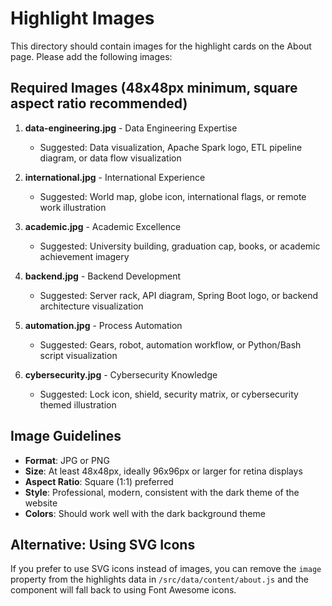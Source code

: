 # Highlight Images

This directory should contain images for the highlight cards on the About page. Please add the following images:

## Required Images (48x48px minimum, square aspect ratio recommended)

1. **data-engineering.jpg** - Data Engineering Expertise
   - Suggested: Data visualization, Apache Spark logo, ETL pipeline diagram, or data flow visualization

2. **international.jpg** - International Experience  
   - Suggested: World map, globe icon, international flags, or remote work illustration

3. **academic.jpg** - Academic Excellence
   - Suggested: University building, graduation cap, books, or academic achievement imagery

4. **backend.jpg** - Backend Development
   - Suggested: Server rack, API diagram, Spring Boot logo, or backend architecture visualization

5. **automation.jpg** - Process Automation
   - Suggested: Gears, robot, automation workflow, or Python/Bash script visualization

6. **cybersecurity.jpg** - Cybersecurity Knowledge
   - Suggested: Lock icon, shield, security matrix, or cybersecurity themed illustration

## Image Guidelines

- **Format**: JPG or PNG
- **Size**: At least 48x48px, ideally 96x96px or larger for retina displays
- **Aspect Ratio**: Square (1:1) preferred
- **Style**: Professional, modern, consistent with the dark theme of the website
- **Colors**: Should work well with the dark background theme

## Alternative: Using SVG Icons

If you prefer to use SVG icons instead of images, you can remove the `image` property from the highlights data in `/src/data/content/about.js` and the component will fall back to using Font Awesome icons.